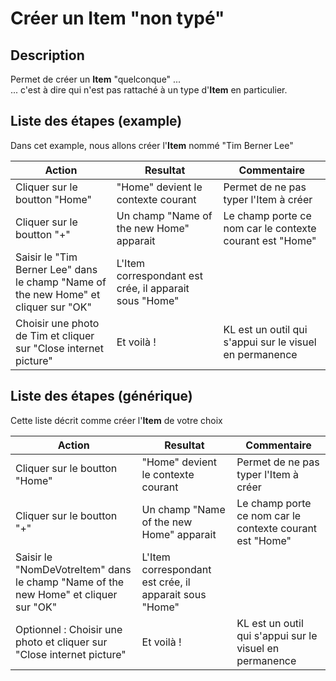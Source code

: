 Créer un Item "non typé"
==

Description
-
Permet de créer un __Item__ "quelconque" ...   
... c'est à dire qui n'est pas rattaché à un type d'__Item__ en particulier.

Liste des étapes (example)
-
Dans cet example, nous allons créer l'__Item__ nommé "Tim Berner Lee"

<table>
    <thead>
        <tr>
            <th>Action</th>
            <th>Resultat</th>
            <th>Commentaire</th>
        </tr>
    </thead>
    <tbody>
        <tr>
            <td>Cliquer sur le boutton "Home"</td>
            <td>"Home" devient le contexte courant</td>
            <td>Permet de ne pas typer l'Item à créer</td>
        </tr>
        <tr>
            <td>Cliquer sur le boutton "+"</td>
            <td>Un champ "Name of the new Home" apparait</td>
            <td>Le champ porte ce nom car le contexte courant est "Home"</td>
        </tr>
        <tr>
            <td>Saisir le "Tim Berner Lee" dans le champ "Name of the new Home" et cliquer sur "OK"</td>
            <td>L'Item correspondant est crée, il apparait sous "Home"</td>
            <td></td>
        </tr>
       <tr>
            <td>Choisir une photo de Tim et cliquer sur "Close internet picture"</td>
            <td>Et voilà !</td>
            <td>KL est un outil qui s'appui sur le visuel en permanence</td>
        </tr>
    </tbody>
</table>

Liste des étapes (générique)
-

Cette liste décrit comme créer l'__Item__ de votre choix

<table>
    <thead>
        <tr>
            <th>Action</th>
            <th>Resultat</th>
            <th>Commentaire</th>
        </tr>
    </thead>
    <tbody>
        <tr>
            <td>Cliquer sur le boutton "Home"</td>
            <td>"Home" devient le contexte courant</td>
            <td>Permet de ne pas typer l'Item à créer</td>
        </tr>
        <tr>
            <td>Cliquer sur le boutton "+"</td>
            <td>Un champ "Name of the new Home" apparait</td>
            <td>Le champ porte ce nom car le contexte courant est "Home"</td>
        </tr>
        <tr>
            <td>Saisir le "NomDeVotreItem" dans le champ "Name of the new Home" et cliquer sur "OK"</td>
            <td>L'Item correspondant est crée, il apparait sous "Home"</td>
            <td></td>
        </tr>
       <tr>
            <td>Optionnel : Choisir une photo et cliquer sur "Close internet picture"</td>
            <td>Et voilà !</td>
            <td>KL est un outil qui s'appui sur le visuel en permanence</td>
        </tr>
    </tbody>
</table>
